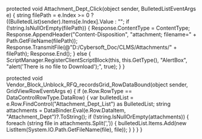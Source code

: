   protected void Attachment_Dept_Click(object sender, BulletedListEventArgs e)
  {
      string filePath = e.Index >= 0 ? ((BulletedList)sender).Items[e.Index].Value : "";
      if (!string.IsNullOrEmpty(filePath))
      {
          Response.ContentType = ContentType;
          Response.AppendHeader("Content-Disposition", "attachment; filename=" + Path.GetFileName(filePath));
          Response.TransmitFile(@"D:/Cybersoft_Doc/CLMS/Attachments/" + filePath);
          Response.End();
      }
      else
      {
          ScriptManager.RegisterClientScriptBlock(this, this.GetType(), "AlertBox", "alert('There is no file to Download');", true);
      }
  }




  protected void Vendor_Block_Unblock_RFQ_recordsGrid_RowDataBound(object sender, GridViewRowEventArgs e)
  {
      if (e.Row.RowType == DataControlRowType.DataRow)
      {
          var bulletedList = e.Row.FindControl("Attachment_Dept_List") as BulletedList;
          string attachments = DataBinder.Eval(e.Row.DataItem, "Attachment_Dept")?.ToString();
          if (!string.IsNullOrEmpty(attachments))
          {
              foreach (string file in attachments.Split(',')) 
              {
                  bulletedList.Items.Add(new ListItem(System.IO.Path.GetFileName(file), file));
              }
          }
      }
  }
